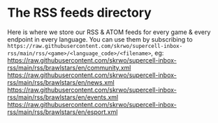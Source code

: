 # The RSS feeds directory
Here is where we store our RSS & ATOM feeds for every game & every endpoint in every language. You can use them by subscribing to `https://raw.githubusercontent.com/skrwo/supercell-inbox-rss/main/rss/<game>/<language_code>/<filename>`, eg:
https://raw.githubusercontent.com/skrwo/supercell-inbox-rss/main/rss/brawlstars/en/community.xml
https://raw.githubusercontent.com/skrwo/supercell-inbox-rss/main/rss/brawlstars/en/news.xml
https://raw.githubusercontent.com/skrwo/supercell-inbox-rss/main/rss/brawlstars/en/events.xml
https://raw.githubusercontent.com/skrwo/supercell-inbox-rss/main/rss/brawlstars/en/esport.xml
